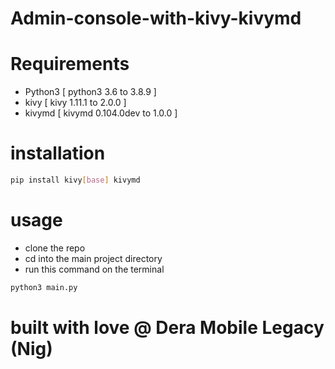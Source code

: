 # Admin-console-with-kivy-kivymd

# Requirements
* Python3  [ python3 3.6 to 3.8.9 ]
* kivy [ kivy 1.11.1 to 2.0.0 ]
* kivymd [ kivymd 0.104.0dev to 1.0.0 ]

# installation
```sh
pip install kivy[base] kivymd
```
# usage
* clone the repo
* cd into the main project directory
* run this command on the terminal

```sh
python3 main.py
```

# built with love @ Dera Mobile Legacy (Nig)
